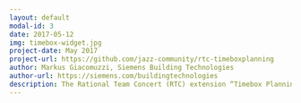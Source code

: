 ```yaml
---
layout: default
modal-id: 3
date: 2017-05-12
img: timebox-widget.jpg
project-date: May 2017
project-url: https://github.com/jazz-community/rtc-timeboxplanning
author: Markus Giacomuzzi, Siemens Building Technologies
author-url: https://siemens.com/buildingtechnologies
description: The Rational Team Concert (RTC) extension “Timebox Planning Widget (aka as SAFe Dependency-Program Board Widget)” supports ScrumMasters as well as SAFe practitioners in their daily business like Scrum-of-Scrum or PI Planning. <br>For more information, visit the [Project Website](https://timeboxplanning.wordpress.com)
---
```


